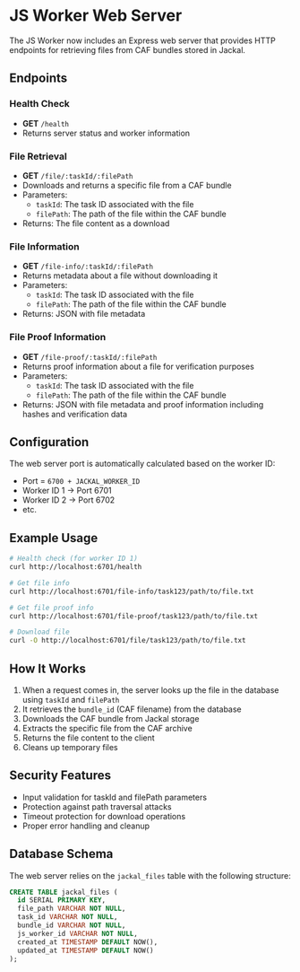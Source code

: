 # JS Worker Web Server

The JS Worker now includes an Express web server that provides HTTP endpoints for retrieving files from CAF bundles stored in Jackal.

## Endpoints

### Health Check
- **GET** `/health`
- Returns server status and worker information

### File Retrieval
- **GET** `/file/:taskId/:filePath`
- Downloads and returns a specific file from a CAF bundle
- Parameters:
  - `taskId`: The task ID associated with the file
  - `filePath`: The path of the file within the CAF bundle
- Returns: The file content as a download

### File Information
- **GET** `/file-info/:taskId/:filePath`
- Returns metadata about a file without downloading it
- Parameters:
  - `taskId`: The task ID associated with the file
  - `filePath`: The path of the file within the CAF bundle
- Returns: JSON with file metadata

### File Proof Information
- **GET** `/file-proof/:taskId/:filePath`
- Returns proof information about a file for verification purposes
- Parameters:
  - `taskId`: The task ID associated with the file
  - `filePath`: The path of the file within the CAF bundle
- Returns: JSON with file metadata and proof information including hashes and verification data

## Configuration

The web server port is automatically calculated based on the worker ID:

- Port = `6700 + JACKAL_WORKER_ID`
- Worker ID 1 → Port 6701
- Worker ID 2 → Port 6702
- etc.

## Example Usage

```bash
# Health check (for worker ID 1)
curl http://localhost:6701/health

# Get file info
curl http://localhost:6701/file-info/task123/path/to/file.txt

# Get file proof info
curl http://localhost:6701/file-proof/task123/path/to/file.txt

# Download file
curl -O http://localhost:6701/file/task123/path/to/file.txt
```

## How It Works

1. When a request comes in, the server looks up the file in the database using `taskId` and `filePath`
2. It retrieves the `bundle_id` (CAF filename) from the database
3. Downloads the CAF bundle from Jackal storage
4. Extracts the specific file from the CAF archive
5. Returns the file content to the client
6. Cleans up temporary files

## Security Features

- Input validation for taskId and filePath parameters
- Protection against path traversal attacks
- Timeout protection for download operations
- Proper error handling and cleanup

## Database Schema

The web server relies on the `jackal_files` table with the following structure:

```sql
CREATE TABLE jackal_files (
  id SERIAL PRIMARY KEY,
  file_path VARCHAR NOT NULL,
  task_id VARCHAR NOT NULL,
  bundle_id VARCHAR NOT NULL,
  js_worker_id VARCHAR NOT NULL,
  created_at TIMESTAMP DEFAULT NOW(),
  updated_at TIMESTAMP DEFAULT NOW()
);
```
